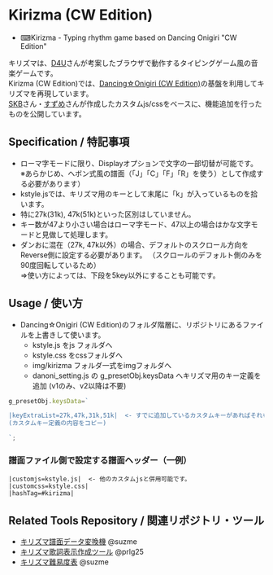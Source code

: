 # Kirizma (CW Edition)
- ⌨Kirizma - Typing rhythm game based on Dancing Onigiri "CW Edition"

キリズマは、[D4U](http://noia.g3.xrea.com/)さんが考案したブラウザで動作するタイピングゲーム風の音楽ゲームです。  
Kirizma (CW Edition)では、[Dancing☆Onigiri (CW Edition)](https://github.com/cwtickle/danoniplus)の基盤を利用してキリズマを再現しています。  
[SKB](https://github.com/superkuppabros)さん・[すずめ](https://github.com/suzme)さんが作成したカスタムjs/cssをベースに、機能追加を行ったものを公開しています。

## Specification / 特記事項
- ローマ字モードに限り、Displayオプションで文字の一部切替が可能です。  
※あらかじめ、ヘボン式風の譜面（「J」「C」「F」「R」を使う）として作成する必要があります）
- kstyle.jsでは、キリズマ用のキーとして末尾に「k」が入っているものを拾います。
- 特に27k(31k), 47k(51k)といった区別はしていません。
- キー数が47より小さい場合はローマ字モード、47以上の場合はかな文字モードと見做して処理します。
- ダンおに混在（27k, 47k以外）の場合、デフォルトのスクロール方向をReverse側に設定する必要があります。
（スクロールのデフォルト側のみを90度回転しているため）  
⇒使い方によっては、下段を5key以外にすることも可能です。

## Usage / 使い方
- Dancing☆Onigiri (CW Edition)のフォルダ階層に、リポジトリにあるファイルを上書きして使います。
   - kstyle.js  をjs フォルダへ
   - kstyle.css をcssフォルダへ
   - img/kirizma フォルダ一式をimgフォルダへ
   - danoni_setting.js の g_presetObj.keysData へキリズマ用のキー定義を追加 (v1のみ、v2以降は不要)
```javascript
g_presetObj.keysData=`

|keyExtraList=27k,47k,31k,51k|  <- すでに追加しているカスタムキーがあればそれも足します
(カスタムキー定義の内容をコピー)

`;
```

### 譜面ファイル側で設定する譜面ヘッダー（一例）
```
|customjs=kstyle.js|  <- 他のカスタムjsと併用可能です。
|customcss=kstyle.css|
|hashTag=#kirizma|
```

## Related Tools Repository / 関連リポジトリ・ツール
- [キリズマ譜面データ変換機](https://github.com/suzme/kirizma-converter) @suzme
- [キリズマ歌詞表示作成ツール](https://github.com/prlg25/kirizma_lyric) @prlg25
- [キリズマ難易度表](https://github.com/suzme/kirizma) @suzme
